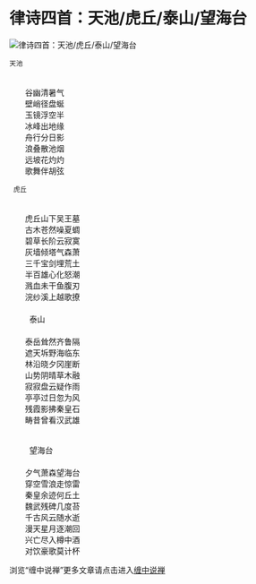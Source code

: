 律诗四首：天池/虎丘/泰山/望海台
====

			

                                                                    

![律诗四首：天池/虎丘/泰山/望海台](http://simg.sinajs.cn/blog7style/images/common/sg_trans.gif)

                                                                                                                                         

    天池  
　　  
　　谷幽清暑气  
　　壁峭径盘蜒  
　　玉镜浮空半  
　　冰峰出地缘  
　　舟行分日影  
　　浪叠散池烟  
　　远坡花灼灼  
　　歌舞伴胡弦

     虎丘  
　　  
　　虎丘山下吴王墓  
　　古木苍然噪夏蜩  
　　碧草长阶云寂寞  
　　灰墙倾塔气森萧  
　　三千宝剑埋荒土  
　　半百雄心化怒潮  
　　溅血未干鱼腹刃  
　　浣纱溪上越歌撩  
　　  
　  　 泰山  
　　  
　　泰岳耸然齐鲁隔  
　　遮天坼野海临东  
　　林沿晓夕冈崖断  
　　山势阴晴草木融  
　　寂寂盘云疑作雨  
　　亭亭过日忽为风  
　　残霞影拂秦皇石  
　　畴昔曾看汉武雄  


  
　　  
　  　 望海台  
　　  
　　夕气萧森望海台  
　　穿空雪浪走惊雷  
　　秦皇余迹何丘土  
　　魏武残碑几度苔  
　　千古风云随水逝  
　　漫天星月逐潮回  
　　兴亡尽入樽中酒  
　　对饮豪歌莫计杯

浏览“缠中说禅”更多文章请点击进入[缠中说禅](http://blog.sina.com.cn/m/chzhshch)

  

